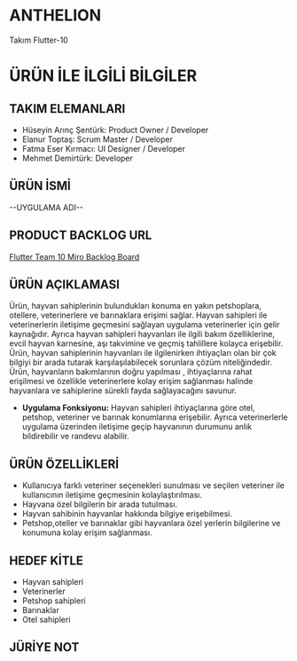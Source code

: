 # ANTHELION
Takım Flutter-10
# ÜRÜN İLE İLGİLİ BİLGİLER

## TAKIM ELEMANLARI
- Hüseyin Arınç Şentürk: Product Owner / Developer
- Elanur Toptaş: Scrum Master / Developer
- Fatma Eser Kırmacı: UI Designer / Developer
- Mehmet Demirtürk: Developer
  
## ÜRÜN İSMİ
--UYGULAMA ADI--

## PRODUCT BACKLOG URL
[Flutter Team 10 Miro Backlog Board](https://miro.com/app/board/uXjVM9rmae8=/)

## ÜRÜN AÇIKLAMASI
Ürün, hayvan sahiplerinin bulundukları konuma en yakın petshoplara, otellere, veterinerlere ve barınaklara erişimi sağlar. Hayvan sahipleri ile veterinerlerin iletişime geçmesini sağlayan uygulama veterinerler için gelir kaynağıdır. Ayrıca hayvan sahipleri hayvanları ile ilgili bakım özelliklerine, evcil hayvan karnesine, aşı takvimine ve geçmiş tahlillere kolayca erişebilir. Ürün, hayvan sahiplerinin hayvanları ile ilgilenirken ihtiyaçları olan bir çok bilgiyi bir arada tutarak karşılaşılabilecek sorunlara çözüm niteliğindedir. Ürün, hayvanların bakımlarının doğru yapılması , ihtiyaçlarına rahat erişilmesi ve özellikle veterinerlere kolay erişim sağlanması halinde hayvanlara ve sahiplerine sürekli fayda sağlayacağını savunur.

- **Uygulama Fonksiyonu:** Hayvan sahipleri ihtiyaçlarına göre otel, petshop, veteriner ve barınak konumlarına erişebilir. Ayrıca veterinerlerle uygulama üzerinden iletişime geçip hayvanının durumunu anlık bildirebilir ve randevu alabilir.

## ÜRÜN ÖZELLİKLERİ
- Kullanıcıya farklı veteriner seçenekleri sunulması ve seçilen veteriner ile kullanıcının iletişime geçmesinin kolaylaştırılması.
- Hayvana özel bilgilerin bir arada tutulması.
- Hayvan sahibinin hayvanlar hakkında bilgiye erişebilmesi.
- Petshop,oteller ve barınaklar gibi hayvanlara özel yerlerin bilgilerine ve konumuna kolay erişim sağlanması.

## HEDEF KİTLE
- Hayvan sahipleri
- Veterinerler
- Petshop sahipleri
- Barınaklar
- Otel sahipleri

## JÜRİYE NOT



